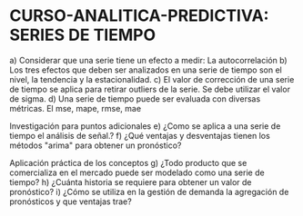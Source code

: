 # CURSO-ANALITICA-PREDICTIVA: SERIES DE TIEMPO
a) Considerar que una serie tiene un efecto a medir: La autocorrelación
b) Los tres efectos que deben ser analizados en una serie de tiempo son el nivel, la tendencia y la estacionalidad.
c) El valor de corrección de una serie de tiempo se aplica para retirar outliers de la serie. Se debe utilizar el valor de sigma.
d) Una serie de tiempo puede ser evaluada con diversas métricas. El mse, mape, rmse, mae

Investigación para puntos adicionales
e) ¿Como se aplica a una serie de tiempo el análisis de señal.?
f) ¿Qué ventajas y desventajas tienen los métodos "arima" para obtener un pronóstico?

Aplicación práctica de los conceptos
g) ¿Todo producto que se comercializa en el mercado puede ser modelado como una serie de tiempo?
h) ¿Cuánta historia se requiere para obtener un valor de pronóstico?
i) ¿Cómo se utiliza en la gestión de demanda la agregación de pronósticos y que ventajas trae?
